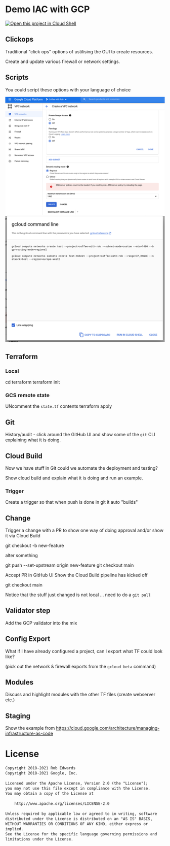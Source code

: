 # Demo IAC with GCP


[![Open this project in Cloud
Shell](http://gstatic.com/cloudssh/images/open-btn.png)](https://console.cloud.google.com/cloudshell/open?git_repo=https://github.com/SapientCoffee/iac-gcp.git)

## Clickops
Traditional "click ops" options of ustilising the GUI to create resources.

Create and update various firewall or network settings.

## Scripts
You could script these options with your language of choice 

![](images/console-clickops.png)
![](images/gcloud-cli-console.png)

## Terraform

### Local
cd terraform
terraform init

### GCS remote state
UNcomment the `state.tf` contents
terraform apply

## Git
History/audit - click around the GitHub UI and show some of the `git` CLI explaining what it is doing.

## Cloud Build
Now we have stuff in Git could we automate the deployment and testing?

Show cloud build and explain what it is doing and run an example.

### Trigger
Create a trigger so that when push is done in git it auto "builds"

## Change
Trigger a change with a PR to show one way of doing approval and/or show it via Cloud Build


git checkout -b new-feature

alter something

git push --set-upstream origin new-feature
git checkout main

Accept PR in GitHub UI
Show the Cloud Build pipeline has kicked off

git checkout main

Notice that the stuff just changed is not local ... need to do a `git pull`


## Validator step

Add the GCP validator into the mix

## Config Export
What if I have already configured a project, can I export what TF could look like?

(pick out the network & firewall exports from the `gcloud beta` command)

## Modules
Discuss and highlight modules with the other TF files (create webserver etc.)

## Staging
Show the example from https://cloud.google.com/architecture/managing-infrastructure-as-code

# License

```text
Copyright 2018-2021 Rob Edwards
Copyright 2018-2021 Google, Inc.

Licensed under the Apache License, Version 2.0 (the "License");
you may not use this file except in compliance with the License.
You may obtain a copy of the License at

    http://www.apache.org/licenses/LICENSE-2.0

Unless required by applicable law or agreed to in writing, software
distributed under the License is distributed on an "AS IS" BASIS,
WITHOUT WARRANTIES OR CONDITIONS OF ANY KIND, either express or implied.
See the License for the specific language governing permissions and
limitations under the License.
```

[hashicorp-installer]: https://github.com/sethvargo/hashicorp-installer
[terraform]: https://www.terraform.io/
[gcp]: https://cloud.google.com/
[gcpgke]: https://cloud.google.com/kubernetes-engine/
[gcpsr]: https://cloud.google.com/source-repositories
[gcpstorage]: https://cloud.google.com/storage
[gcpb]: https://cloud.google.com/cloud-build
[gcpcs]: https://cloud.google.com/shell
[gcloud]: https://cloud.google.com/sdk
[chrome-incognito]: https://support.google.com/chrome/answer/95464?co=GENIE.Platform%3DDesktop&hl=en
